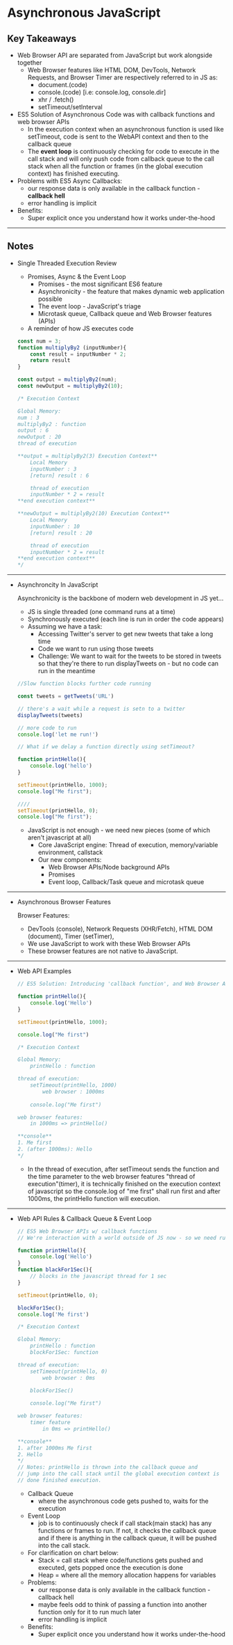 # Asynchronous JavaScript

## Key Takeaways

- Web Browser API are separated from JavaScript but work alongside together
    - Web Browser features like HTML DOM, DevTools, Network Requests, and Browser Timer are respectively referred to in JS as:
        - document.(code)
        - console.(code) [i.e: console.log, console.dir]
        - xhr / .fetch()
        - setTimeout/setInterval
- ES5 Solution of Asynchronous Code was with callback functions and web browser APIs
    - In the execution context when an asynchronous function is used like setTimeout, code is sent to the WebAPI context and then to the callback queue
    - The **event loop** is continuously checking for code to execute in the call stack and will only push code from callback queue to the call stack when all the function or frames (in the global execution context) has finished executing.
- Problems with ES5 Async Callbacks:
    - our response data is only available in the callback function - **callback hell**
    - error handling is implicit
- Benefits:
    - Super explicit once you understand how it works under-the-hood

---

## Notes

- Single Threaded Execution Review
    - Promises, Async & the Event Loop
        - Promises - the most significant ES6 feature
        - Asynchronicity - the feature that makes dynamic web application possible
        - The event loop - JavaScript's triage
        - Microtask queue, Callback queue and Web Browser features (APIs)
    - A reminder of how JS executes code

    ```jsx
    const num = 3;
    function multiplyBy2 (inputNumber){
    	const result = inputNumber * 2;
    	return result
    }

    const output = multiplyBy2(num);
    const newOutput = multiplyBy2(10);

    /* Execution Context 

    Global Memory:
    num : 3
    multiplyBy2 : function
    output : 6
    newOutput : 20
    thread of execution 

    **output = multiplyBy2(3) Execution Context**
    	Local Memory 
    	inputNumber : 3
    	[return] result : 6

    	thread of execution 
    	inputNumber * 2 = result
    **end execution context**

    **newOutput = multiplyBy2(10) Execution Context**
    	Local Memory 
    	inputNumber : 10
    	[return] result : 20

    	thread of execution 
    	inputNumber * 2 = result
    **end execution context**
    */
    ```
---
- Asynchroncity In JavaScript

    Asynchronicity is the backbone of modern web development in JS yet...

    - JS is single threaded (one command runs at a time)
    - Synchronously executed (each line is run in order the code appears)
    - Assuming we have a task:
        - Accessing Twitter's server to get new tweets that take a long time
        - Code we want to run using those tweets
        - Challenge: We want to wait for the tweets to be stored in tweets so that they're there to run displayTweets on - but no code can run in the meantime

    ```jsx
    //Slow function blocks further code running

    const tweets = getTweets('URL')

    // there's a wait while a request is setn to a twitter
    displayTweets(tweets)

    // more code to run
    console.log('let me run!')

    ```

    ```jsx
    // What if we delay a function directly using setTimeout?

    function printHello(){
    	console.log('hello')
    }

    setTimeout(printHello, 1000);
    console.log("Me first");

    ////
    setTimeout(printHello, 0);
    console.log("Me first");

    ```

    - JavaScript is not enough - we need new pieces (some of which aren't javascript at all)
        - Core JavaScript engine: Thread of execution, memory/variable environment, callstack
        - Our new components:
            - Web Browser APIs/Node background APIs
            - Promises
            - Event loop, Callback/Task queue and microtask queue
---
- Asynchronous Browser Features

    Browser Features: 

    - DevTools (console), Network Requests (XHR/Fetch), HTML DOM (document), Timer (setTimer),
    - We use JavaScript to work with these Web Browser APIs
    - These browser features are not native to JavaScript.

---
- Web API Examples

    ```jsx
    // ES5 Solution: Introducing 'callback function', and Web Browser APIs

    function printHello(){
    	console.log('Hello')
    }

    setTimeout(printHello, 1000);

    console.log("Me first")

    /* Execution Context 

    Global Memory:
    	printHello : function

    thread of execution:
    	setTimeout(printHello, 1000)
    		web browser : 1000ms
    	
    	console.log("Me first")

    web browser features:
    	in 1000ms => printHello() 

    **console**
    1. Me first
    2. (after 1000ms): Hello
    */
    ```

    - In the thread of execution, after setTimeout sends the function and the time parameter to the web browser features "thread of execution"(timer), it is technically finished on the execution context of javascript so the console.log of "me first" shall run first and after 1000ms, the printHello function will execution.
---
- Web API Rules & Callback Queue & Event Loop

    ```jsx
    // ES5 Web Browser APIs w/ callback functions
    // We're interaction with a world outside of JS now - so we need rules

    function printHello(){
    	console.log('Hello')
    }
    function blackFor1Sec(){
    	// blocks in the javascript thread for 1 sec
    }

    setTimeout(printHello, 0);

    blockFor1Sec();
    console.log('Me first')

    /* Execution Context 

    Global Memory:
    	printHello : function
    	blockFor1Sec: function

    thread of execution:
    	setTimeout(printHello, 0)
    		web browser : 0ms
    	
    	blockFor1Sec()

    	console.log("Me first")

    web browser features:
    	timer feature
    		in 0ms => printHello() 

    **console**
    1. after 1000ms Me first
    2. Hello
    */
    // Notes: printHello is thrown into the callback queue and 
    // jump into the call stack until the global execution context is 
    // done finished execution.
    ```
    - Callback Queue
        - where the asynchronous code gets pushed to, waits for the execution
    - Event Loop
        - job is to continuously check if call stack(main stack) has any functions or frames to run. If not, it checks the callback queue and if there is anything in the callback queue, it will be pushed into the call stack.
    - For clarification on chart below:
        - Stack = call stack where code/functions gets pushed and executed, gets popped once the execution is done
        - Heap = where all the memory allocation happens for variables
    - Problems:
        - our response data is only available in the callback function - callback hell
        - maybe feels odd to think of passing a function into another function only for it to run much later
        - error handling is implicit
    - Benefits:
        - Super explicit once you understand how it works under-the-hood